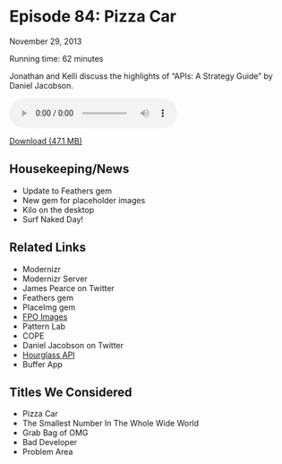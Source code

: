 Episode 84: Pizza Car
====
November 29, 2013

Running time: 62 minutes

Jonathan and Kelli discuss the highlights of “APIs: A Strategy Guide” by Daniel Jacobson.

<audio preload="auto" controls>
	<source src="https://s3.amazonaws.com/nitch/Episode_84_Pizza_Car.mp3" type="audio/mpeg" />
    <source src="https://s3.amazonaws.com/nitch/Episode_84_Pizza_Car.ogg" type="audio/ogg" />
    Your browser does not support HTML5 audio. Please download the episode using the link below.
</audio>

[Download (47.1 MB)](https://s3.amazonaws.com/nitch/Episode_84_Pizza_Car.mp3 "Episode 84: Pizza Car")

## Housekeeping/News

* Update to Feathers gem
* New gem for placeholder images
* Kilo on the desktop
* Surf Naked Day!

## Related Links

* Modernizr
* Modernizr Server
* James Pearce on Twitter
* Feathers gem
* PlaceImg gem
* [FPO Images](http://fpoimg.com/)
* Pattern Lab
* COPE
* Daniel Jacobson on Twitter
* [Hourglass API](http://hrglss.com/v1/)
* Buffer App

## Titles We Considered

* Pizza Car
* The Smallest Number In The Whole Wide World
* Grab Bag of OMG
* Bad Developer
* Problem Area
